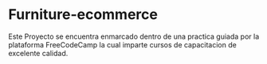 # Furniture-ecommerce

Este Proyecto se encuentra enmarcado dentro de una practica guiada por la plataforma FreeCodeCamp la cual imparte cursos de capacitacion de excelente calidad.
